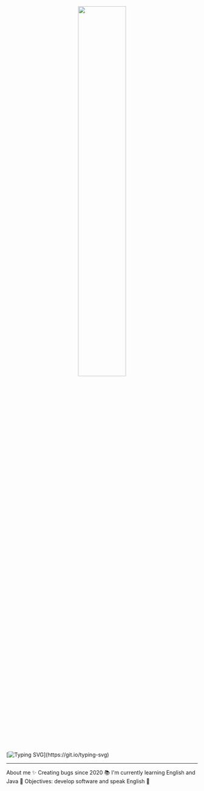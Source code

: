 <div align="center">

<img width=50% bottom=20px src="https://github.com/carolbarbosa101/carolbarbosa101/assets/44561610/33bdfb39-ffe2-4133-8716-8da8c8587e3b"/>

</div>


[![Typing SVG](https://readme-typing-svg.herokuapp.com?font=Fira+Code&weight=150&size=25&duration=4000&pause=1000&color=F73D9F&center=true&vCenter=true&random=false&width=1000&lines=Hello%2C+my+name+is+Heloíse+Bastos;I'm+a+Computer+Engineering+student;Hello+World+![:earth_americas:](https://emojipedia.org/earth-americas/))](https://git.io/typing-svg)



---
About me
✨ Creating bugs since 2020
📚 I'm currently learning English and Java
🎯 Objectives: develop software and speak English 🚀


